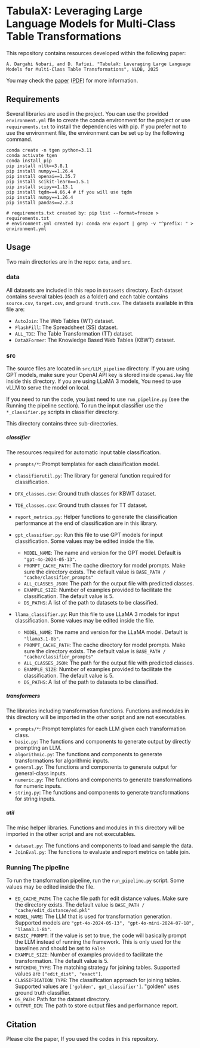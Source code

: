 # TabulaX: Leveraging Large Language Models for Multi-Class Table Transformations

This repository contains resources developed within the following paper:

    A. Dargahi Nobari, and D. Rafiei. "TabulaX: Leveraging Large Language Models for Multi-Class Table Transformations", VLDB, 2025
	
You may check the [paper](https://doi.org/10.14778/3749646.3749657) ([PDF](https://arxiv.org/abs/2411.17110)) for more information.


## Requirements

Several libraries are used in the project. You can use the provided `environment.yml` file to create the conda environment for the project or use `requirements.txt` to install the dependencies with pip. 
If you prefer not to use the environment file, the environment can be set up by the following command.
```
conda create -n tgen python=3.11
conda activate tgen
conda install pip
pip install nltk==3.8.1
pip install numpy==1.26.4
pip install openai==1.35.7
pip install scikit-learn==1.5.1
pip install scipy==1.13.1
pip install tqdm==4.66.4 # if you will use tqdm
pip install numpy==1.26.4
pip install pandas==2.2.3

# requirements.txt created by: pip list --format=freeze > requirements.txt
# environment.yml created by: conda env export | grep -v "^prefix: " > environment.yml
```


## Usage

Two main directories are in the repo: `data`, and `src`.


### data
All datasets are included in this repo in `Datasets` directory. Each dataset contains several tables (each as a folder) and each table contains `source.csv`, `target.csv`, and `ground truth.csv`. The datasets available in this file are:
- `AutoJoin`: The Web Tables (WT) dataset.
- `FlashFill`: The Spreadsheet (SS) dataset.
- `ALL_TDE`: The Table Transformation (TT) dataset.
- `DataXFormer`: The Knowledge Based Web Tables (KBWT) dataset.

### src
The source files are located in `src/LLM_pipeline` directory.
If you are using GPT models, make sure your OpenAI API key is stored inside `openai.key` file inside this directory.
If you are using LLaMA 3 models, You need to use vLLM to serve the model on local.

If you need to run the code, you just need to use `run_pipeline.py` (see the Running the pipeline section). To run the input classifier use the `*_classifier.py` scripts in classifier directory.

This directory contains three sub-directories.


##### classifier
The resources required for automatic input table classification.

* `prompts/*`: Prompt templates for each classification model.
* `classifierutil.py`: The library for general function required for classification.
* `DFX_classes.csv`: Ground truth classes for KBWT dataset.
* `TDE_classes.csv`: Ground truth classes for TT dataset.
* `report_metrics.py`: Helper functions to generate the classification performance at the end of classification are in this library.

* `gpt_classifier.py`: Run this file to use GPT models for input classification. Some values may be edited inside the file.
  * `MODEL_NAME`: The name and version for the GPT model. Default is `"gpt-4o-2024-05-13"`.
  * `PROMPT_CACHE_PATH`: The cache directory for model prompts. Make sure the directory exists. The default value is `BASE_PATH / "cache/classifier_prompts"`
  * `ALL_CLASSES_JSON`: The path for the output file with predicted classes.
  * `EXAMPLE_SIZE`: Number of examples provided to facilitate the classification. The default value is 5.
  * `DS_PATHS`: A list of the path to datasets to be classified.
  
* `llama_classifier.py`: Run this file to use LLaMA 3 models for input classification. Some values may be edited inside the file.
  * `MODEL_NAME`: The name and version for the LLaMA model. Default is `"llama3.1-8b"`.
  * `PROMPT_CACHE_PATH`: The cache directory for model prompts. Make sure the directory exists. The default value is `BASE_PATH / "cache/classifier_prompts"`
  * `ALL_CLASSES_JSON`: The path for the output file with predicted classes.
  * `EXAMPLE_SIZE`: Number of examples provided to facilitate the classification. The default value is 5.
  * `DS_PATHS`: A list of the path to datasets to be classified.


##### transformers
The libraries including transformation functions. Functions and modules in this directory will be imported in the other script and are not executables.

* `prompts/*`: Prompt templates for each LLM given each transformation class.
* `basic.py`: The functions and components to generate output by directly prompting an LLM.
* `algorithmic.py`: The functions and components to generate transformations for algorithmic inputs.
* `general.py`: The functions and components to generate output for general-class inputs.
* `numeric.py`: The functions and components to generate transformations for numeric inputs.
* `string.py`: The functions and components to generate transformations for string inputs.



##### util
The misc helper libraries. Functions and modules in this directory will be imported in the other script and are not executables.

* `dataset.py`: The functions and components to load and sample the data.
* `JoinEval.py`: The functions to evaluate and report metrics on table join.



### Running The pipeline
To run the transformation pipeline, run the `run_pipeline.py` script.
Some values may be edited inside the file.
* `ED_CACHE_PATH`: The cache file path for edit distance values. Make sure the directory exists. The default value is `BASE_PATH / "cache/edit_distance/ed.pkl"`
* `MODEL_NAME`: The LLM that is used for transformation generation. Supported models are `"gpt-4o-2024-05-13", "gpt-4o-mini-2024-07-18", "llama3.1-8b"`.
* `BASIC_PROMPT`: If the value is set to true, the code will basically prompt the LLM instead of running the framework. This is only used for the baselines and should be set to `False`
* `EXAMPLE_SIZE`: Number of examples provided to facilitate the transformation. The default value is 5.
* `MATCHING_TYPE`: The matching strategy for joining tables. Supported values are `["edit_dist", "exact"]`.
* `CLASSIFICATION_TYPE`: The classification approach for joining tables. Supported values are `['golden', gpt_classifier']`. "golden" uses ground truth classifier.
* `DS_PATH`: Path for the dataset directory.
* `OUTPUT_DIR`: The path to store output files and performance report.




## Citation

Please cite the paper, If you used the codes in this repository.

